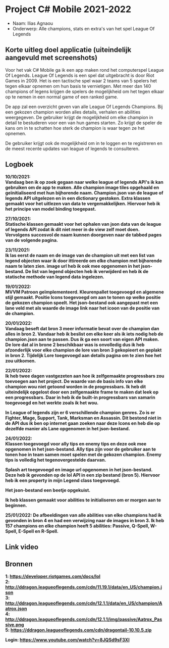 # Project C# Mobile 2021-2022
* Naam: Ilias Agnaou
* Onderwerp: Alle champions, stats en extra's van het spel League Of Legends
## Korte uitleg doel applicatie (uiteindelijk aangevuld met screenshots)
Voor het vak C# Mobile ga ik een app maken rond het computerspel League Of Legends. League Of Legends is een spel dat uitgebracht is door Riot Games in 2009. Het is een tactische spel waar 2 teams van 5 spelers het tegen elkaar opnemen om hun basis te vernietigen. Met meer dan 140 champions of legens krijgen de spelers de mogelijkheid om het tegen elkaar op te nemen in een normal game of een ranked game.

De app zal een overzicht geven van alle League Of Legends Champions. Bij een gekozen champion worden alles details, verhalen en abilities weergegeven. De gebruiker krijgt de mogelijkheid om elke champion in detail te bestuderen voor een van hun games starten. Zo krijgt de speler de kans om in te schatten hoe sterk de champion is waar tegen ze het opnemen.

De gebruiker krijgt ook de mogelijkheid om in te loggen en te registreren en de meest recente updates van league of legends te consulteren.

## Logboek
<b>10/10/2021:<b><br>
Vandaag ben ik op zoek gegaan naar welke league of legends API's ik kan gebruiken om de app te maken. Alle champion image tiles opgehaald en geïnitialiseerd met hun bijhorende naam. Champion.json van de league of legends API uitgelezen en in een dictionary gestoken. Extra klassen gemaakt voor het uitlezen van data te vergemakkelijken. Hiervoor heb ik het principe van model binding toegepast.
  
<b>27/10/2021:<b><br>
Statische klassen gemaakt voor het ophalen van json data van de league of legends API zodat ik dit niet meer in de view zelf moet doen. Vervolgens succesvol de naam kunnen doorgeven naar de tabbed pages van de volgende pagina.
  
<b>23/11/2021:<b><br>
Ik las eerst de naam en de image van de champion uit met een list van legend objecten waar ik door ittireerde om elke champion met bijhorende naam te laten zien. image url heb ik ook mee opgenomen in het json-bestand. De list van legend objecten heb ik verwijderd en heb ik de statische methode van legend data ingelezen.

<b>19/01/2022:<b><br>
MVVM Patroon geïmplementeerd. Kleurenpallet toegevoegd en algemene stijl gemaakt. Positie Icons toegevoegd om aan te tonen op welke positie de gekozen champion speelt. Het json-bestand ook aangepast met een lane veld met als waarde de image link naar het icoon van de positie van de champion.
  
<b>20/01/2022:<b><br>
Vandaag beseft dat bron 3 meer informatie bevat over de champion dan alles in bron 2. Vandaar heb ik beslist om elke keer als ik iets nodig heb de champion.json aan te passen. Dus ik ga een soort van eigen API maken. De lore dat al in brone 2 beschikbaar was is onvolledig dus ik heb afzonderlijk voor elke champion de lore van bron 3 gekopieert en geplakt in bron 2. Tijdelijk Lore toegevoegd aan details pagina om te zien hoe het zou uitkomen.
  
<b>22/01/2022:<b><br>
Ik heb twee dagen vastgezeten aan hoe ik zelfgemaakte progressbars zou toevoegen aan het project. De waarde van de basis info van elke champion wou niet getoond worden in de progressbars. Ik heb dit uiteindelijk opgelost door een zelfgemaakte frame te maken dat leek op een progressbars. Daar in heb ik de built-in progressbars van xamarin toegevoegd en het werkte zoals ik het wou.
  
In League of legends zijn er 6 verschillende champion genres. Zo is er Fighter, Mage, Support, Tank, Marksman en Assassin. Dit bestond niet in de API dus ik ben op internet gaan zoeken naar deze Icons en heb die op dezelfde manier als Lane opgenomen in het json-bestand.
  
<b>24/01/2022:<b><br>
Klassen toegevoegd voor ally tips en enemy tips en deze ook mee opgenomen in het json-bestand. Ally tips zijn voor de gebruiker aan te tonen hoe in team samen moet spelen met de gekozen champion. Enemy tips is volledig het tegenovergestelde daarvan.
  
Splash art toegevoegd en image url opgenomen in het json-bestand. Deze heb ik gevonden op de lol API in een zip bestand (bron 5). Hiervoor heb ik een property in mijn Legend class toegevoegd.
  
Het json-bestand een beetje opgekuist.
  
Ik heb klassen gemaakt voor abilities te initialiseren om er morgen aan te beginnen.
  
<b>25/01/2022:<b>
De afbeeldingen van alle abilities van elke champions had ik gevonden in bron 4 en had een verwijzing naar de images in bron 3. Ik heb 157 champions en elke champion heeft 5 abilities: Passive, Q-Spell, W-Spell, E-Spell en R-Spell.
  
## Link video
## Bronnen

1: https://developer.riotgames.com/docs/lol<br>
2: http://ddragon.leagueoflegends.com/cdn/11.19.1/data/en_US/champion.json<br>
3: http://ddragon.leagueoflegends.com/cdn/12.1.1/data/en_US/champion/Aatrox.json<br>
4: http://ddragon.leagueoflegends.com/cdn/12.1.1/img/passive/Aatrox_Passive.png<br>
5: https://ddragon.leagueoflegends.com/cdn/dragontail-10.10.5.zip<br>

Login: https://www.youtube.com/watch?v=8JQSd9sF3XI
